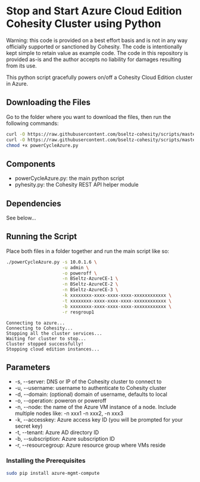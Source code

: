# Stop and Start Azure Cloud Edition Cohesity Cluster using Python

Warning: this code is provided on a best effort basis and is not in any way officially supported or sanctioned by Cohesity. The code is intentionally kept simple to retain value as example code. The code in this repository is provided as-is and the author accepts no liability for damages resulting from its use.

This python script gracefully powers on/off a Cohesity Cloud Edition cluster in Azure.

## Downloading the Files

Go to the folder where you want to download the files, then run the following commands:

```bash
curl -O https://raw.githubusercontent.com/bseltz-cohesity/scripts/master/python/powerCycleAzure/powerCycleAzure.py
curl -O https://raw.githubusercontent.com/bseltz-cohesity/scripts/master/python/powerCycleAzure/pyhesity.py
chmod +x powerCycleAzure.py
```

## Components

* powerCycleAzure.py: the main python script
* pyhesity.py: the Cohesity REST API helper module

## Dependencies

See below...

## Running the Script

Place both files in a folder together and run the main script like so:

```bash
./powerCycleAzure.py -s 10.0.1.6 \
                     -u admin \
                     -o poweroff \
                     -n BSeltz-AzureCE-1 \
                     -n BSeltz-AzureCE-2 \
                     -n BSeltz-AzureCE-3 \
                     -k xxxxxxxx-xxxx-xxxx-xxxx-xxxxxxxxxxxx \
                     -t xxxxxxxx-xxxx-xxxx-xxxx-xxxxxxxxxxxx \
                     -b xxxxxxxx-xxxx-xxxx-xxxx-xxxxxxxxxxxx \
                     -r resgroup1
```

```text
Connecting to azure...
Connecting to Cohesity...
Stopping all the cluster services...
Waiting for cluster to stop...
Cluster stopped successfully!
Stopping cloud edition instances...
```

## Parameters

* -s, --server: DNS or IP of the Cohesity cluster to connect to
* -u, --username: username to authenticate to Cohesity cluster
* -d, --domain: (optional) domain of username, defaults to local
* -o, --operation: poweron or poweroff
* -n, --node: the name of the Azure VM instance of a node. Include multiple nodes like: -n xxx1 -n xxx2, -n xxx3
* -k, --accesskey: Azure access key ID (you will be prompted for your secret key)
* -t, --tenant: Azure AD directory ID
* -b, --subscription: Azure subscription ID
* -r, --resourcegroup: Azure resource group where VMs reside

### Installing the Prerequisites

```bash
sudo pip install azure-mgmt-compute
```
